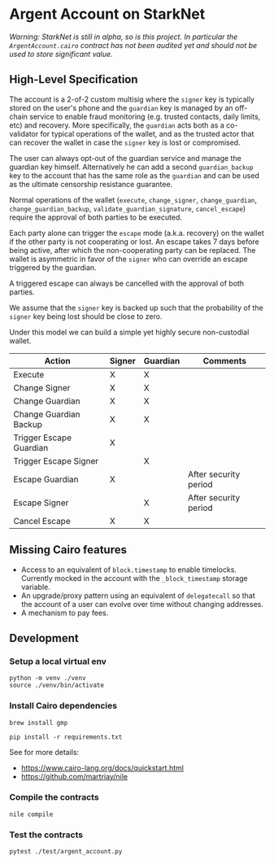 # Argent Account on StarkNet

*Warning: StarkNet is still in alpha, so is this project. In particular the `ArgentAccount.cairo` contract has not been audited yet and should not be used to store significant value.*

## High-Level Specification

The account is a 2-of-2 custom multisig where the `signer` key is typically stored on the user's phone and the `guardian` key is managed by an off-chain service to enable fraud monitoring (e.g. trusted contacts, daily limits, etc) and recovery. More specifically, the `guardian` acts both as a co-validator for typical operations of the wallet, and as the trusted actor that can recover the wallet in case the `signer` key is lost or compromised.

The user can always opt-out of the guardian service and manage the guardian key himself. Alternatively he can add a second `guardian_backup` key to the account that has the same role as the `guardian` and can be used as the ultimate censorship resistance guarantee.

Normal operations of the wallet (`execute`, `change_signer`, `change_guardian`, `change_guardian_backup`, `validate_guardian_signature`, `cancel_escape`) require the approval of both parties to be executed.

Each party alone can trigger the `escape` mode (a.k.a. recovery) on the wallet if the other party is not cooperating or lost. An escape takes 7 days before being active, after which the non-cooperating party can be replaced.
The wallet is asymmetric in favor of the `signer` who can override an escape triggered by the guardian.

A triggered escape can always be cancelled with the approval of both parties.

We assume that the `signer` key is backed up such that the probability of the `signer` key being lost should be close to zero.

Under this model we can build a simple yet highly secure non-custodial wallet.

| Action | Signer | Guardian | Comments |
|--------|--------|----------|----------|
| Execute | X | X | |
| Change Signer | X | X | |
| Change Guardian | X | X | |
| Change Guardian Backup | X | X | |
| Trigger Escape Guardian | X | | |
| Trigger Escape Signer | | X | |
| Escape Guardian | X | | After security period
| Escape Signer | | X | After security period
| Cancel Escape | X | X | |


## Missing Cairo features

- Access to an equivalent of `block.timestamp` to enable timelocks. Currently mocked in the account with the `_block_timestamp` storage variable.
- An upgrade/proxy pattern using an equivalent of `delegatecall` so that the account of a user can evolve over time without changing addresses.
- A mechanism to pay fees.

## Development

### Setup a local virtual env

```
python -m venv ./venv
source ./venv/bin/activate
```

### Install Cairo dependencies
```
brew install gmp
```

```
pip install -r requirements.txt
```

See for more details:
- https://www.cairo-lang.org/docs/quickstart.html
- https://github.com/martriay/nile

### Compile the contracts
```
nile compile
```

### Test the contracts
```
pytest ./test/argent_account.py
```


